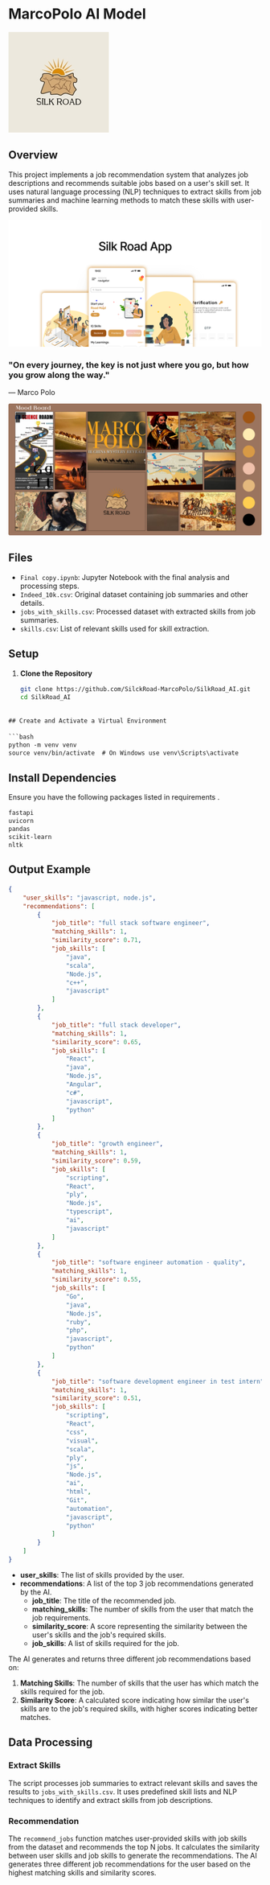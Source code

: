 # MarcoPolo AI Model

![Silk Road Logo](./assets/logo.jpg)

## Overview

This project implements a job recommendation system that analyzes job descriptions and recommends suitable jobs based on a user's skill set. It uses natural language processing (NLP) techniques to extract skills from job summaries and machine learning methods to match these skills with user-provided skills.

![Silk Road Logo](./assets/silkroad.jpg)


### "On every journey, the key is not just where you go, but how you grow along the way."
— Marco Polo

![Silk Road Mood Board](./assets/SilkRoadMoodBoard.png)





## Files

- `Final copy.ipynb`: Jupyter Notebook with the final analysis and processing steps.
- `Indeed_10k.csv`: Original dataset containing job summaries and other details.
- `jobs_with_skills.csv`: Processed dataset with extracted skills from job summaries.
- `skills.csv`: List of relevant skills used for skill extraction.

## Setup

1. **Clone the Repository**

   ```bash
   git clone https://github.com/SilckRoad-MarcoPolo/SilkRoad_AI.git
   cd SilkRoad_AI
   ```

````

## Create and Activate a Virtual Environment

```bash
python -m venv venv
source venv/bin/activate  # On Windows use venv\Scripts\activate
````

## Install Dependencies

Ensure you have the following packages listed in requirements .

```
fastapi
uvicorn
pandas
scikit-learn
nltk
```

## Output Example

```json
{
    "user_skills": "javascript, node.js",
    "recommendations": [
        {
            "job_title": "full stack software engineer",
            "matching_skills": 1,
            "similarity_score": 0.71,
            "job_skills": [
                "java",
                "scala",
                "Node.js",
                "c++",
                "javascript"
            ]
        },
        {
            "job_title": "full stack developer",
            "matching_skills": 1,
            "similarity_score": 0.65,
            "job_skills": [
                "React",
                "java",
                "Node.js",
                "Angular",
                "c#",
                "javascript",
                "python"
            ]
        },
        {
            "job_title": "growth engineer",
            "matching_skills": 1,
            "similarity_score": 0.59,
            "job_skills": [
                "scripting",
                "React",
                "ply",
                "Node.js",
                "typescript",
                "ai",
                "javascript"
            ]
        },
        {
            "job_title": "software engineer automation - quality",
            "matching_skills": 1,
            "similarity_score": 0.55,
            "job_skills": [
                "Go",
                "java",
                "Node.js",
                "ruby",
                "php",
                "javascript",
                "python"
            ]
        },
        {
            "job_title": "software development engineer in test intern",
            "matching_skills": 1,
            "similarity_score": 0.51,
            "job_skills": [
                "scripting",
                "React",
                "css",
                "visual",
                "scala",
                "ply",
                "js",
                "Node.js",
                "ai",
                "html",
                "Git",
                "automation",
                "javascript",
                "python"
            ]
        }
    ]
}
```
- **user_skills**: The list of skills provided by the user.
- **recommendations**: A list of the top 3 job recommendations generated by the AI.
  - **job_title**: The title of the recommended job.
  - **matching_skills**: The number of skills from the user that match the job requirements.
  - **similarity_score**: A score representing the similarity between the user's skills and the job's required skills.
  - **job_skills**: A list of skills required for the job.

The AI generates and returns three different job recommendations based on:

1. **Matching Skills**: The number of skills that the user has which match the skills required for the job.
2. **Similarity Score**: A calculated score indicating how similar the user's skills are to the job's required skills, with higher scores indicating better matches.    

## Data Processing

### Extract Skills

The script processes job summaries to extract relevant skills and saves the results to `jobs_with_skills.csv`. It uses predefined skill lists and NLP techniques to identify and extract skills from job descriptions.

### Recommendation

The `recommend_jobs` function matches user-provided skills with job skills from the dataset and recommends the top N jobs. It calculates the similarity between user skills and job skills to generate the recommendations. The AI generates three different job recommendations for the user based on the highest matching skills and similarity scores.
